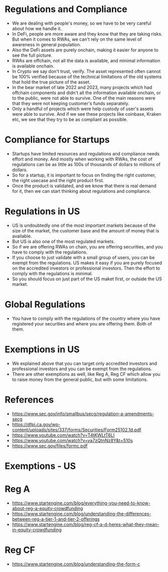 # Regulations and Compliance

- We are dealing with people's money, so we have to be very careful about how we handle it.
- In DeFi, people are more aware and they know that they are taking risks. But when it comes to RWAs, we can't rely on the same level of awareness in general population.
- Also the DeFi assets are purely onchain, making it easier for anyone to see the full picture.
- RWAs are offchain, not all the data is available, and minimal information is available onchain. 
- In Crypto we say don't trust, verify. The asset represented often cannot be 100% verified because of the technical limitations of the old systems that hold the true picture of the asset.
- In the bear market of late 2022 and 2023, many projects which had offchain components and didn't all the information
available onchain, or to the public, were not able to survive. One of the main reasons were that they were not keeping
customer's funds separately.
- Only a handful of projects which were help custody of user's assets were able to survive. And if we see these projects
like coinbase, Kraken etc, we see that they try to be as compliant as possible.


# Compliance for Startups
- Startups have limited resources and regulations and compliance needs effort and money. And mostly when working with RWAs, 
the cost of regulations can be as little as 100s of thousands of dollars to millions of dollars.
- So for a startup, it is important to focus on finding the right customer, the right usecase and the right product first.
- Once the product is validated, and we know that there is real demand for it, then we can start thinking about regulations and compliance.

# Regulations in US
- US is undoubtedly one of the most important markets because of the size of the market, the customer base and the amount of money that is available.
- But US is also one of the most regulated markets.
- So if we are offering RWAs on chain, you are offering securities, and you have to comply with the regulations.
- If you choose to just validate with a small group of users, you can be exempt from the regulations. US makes it easy
if you are purely focused on the accredited investors or professional investors. Then the effort to comply with the regulations is minimal.
- So you should focus on just part of the US maket first, or outside the US market.

# Global Regulations
- You have to comply with the regulations of the country where you have registered your securities and where you are offering them. Both of them.

# Exemptions in US
- We explained above that you can target only accredited investors and professional investors and you can be exempt from the regulations.
- There are other exemptions as well, like Reg A, Reg CF which allow you to raise money from the general public, but with some limitations.




# References
- https://www.sec.gov/info/smallbus/secg/regulation-a-amendments-secg 
- https://dfpi.ca.gov/wp-content/uploads/sites/337/forms/Securities/Form25102.1d.pdf 
- https://www.youtube.com/watch?v=T4tKWLtT6LI 
- https://www.youtube.com/watch?v=ya7zQtnNz8Y&t=510s 
- https://www.sec.gov/files/formc.pdf 

# Exemptions - US


# Reg A
 - https://www.startengine.com/blog/everything-you-need-to-know-about-reg-a-equity-crowdfunding
 - https://www.startengine.com/blog/understanding-the-differences-between-reg-a-tier-1-and-tier-2-offerings
 - https://www.startengine.com/blog/reg-cf-a-d-heres-what-they-mean-in-equity-crowdfunding

# Reg CF
- https://www.startengine.com/blog/understanding-the-form-c
